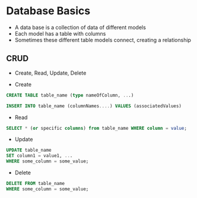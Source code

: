 # Database Basics
- A data base is a collection of data of different models
- Each model has a table with columns
- Sometimes these different table models connect, creating a relationship

## CRUD
- Create, Read, Update, Delete


- Create
```sql
CREATE TABLE table_name (type nameOfColumn, ...)
```
```sql
INSERT INTO table_name (columnNames....) VALUES (associatedValues)
```

- Read
```sql
SELECT * (or specific columns) from table_name WHERE column = value;
```

- Update
```sql 
UPDATE table_name
SET column1 = value1, ...
WHERE some_column = some_value;
```

- Delete
```sql
DELETE FROM table_name
WHERE some_column = some_value;
```
